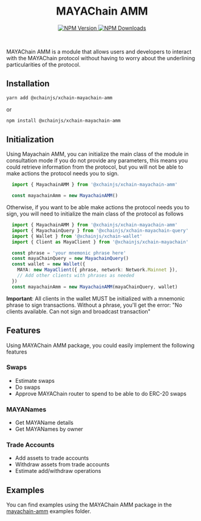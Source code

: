 <div align="center">
  <h1 align="center">MAYAChain AMM</h1>

  <p align="center">
    <a href='https://www.npmjs.com/package/@xchainjs/xchain-mayachain-amm' target='_blank'>
      <img alt="NPM Version" src="https://img.shields.io/npm/v/%40xchainjs%2Fxchain-mayachain-amm" />
    </a>
      <a href='https://www.npmjs.com/package/@xchainjs/xchain-mayachain-amm' target='_blank'>
      <img alt="NPM Downloads" src="https://img.shields.io/npm/d18m/%40xchainjs%2Fxchain-mayachain-amm" />
    </a>
  </p>
</div>

<br />


MAYAChain AMM is a module that allows users and developers to interact with the MAYAChain protocol without having to worry about the underlining particularities of the protocol.

## Installation

```sh
yarn add @xchainjs/xchain-mayachain-amm
```

or 

```sh
npm install @xchainjs/xchain-mayachain-amm

```

## Initialization

Using Mayachain AMM, you can initialize the main class of the module in consultation mode if you do not provide any parameters, this means you could retrieve information from the protocol, but you will not be able to make actions the protocol needs you to sign.

```ts
  import { MayachainAMM } from '@xchainjs/xchain-mayachain-amm'

  const mayachainAmm = new MayachainAMM()
```

Otherwise, if you want to be able make actions the protocol needs you to sign, you will need to initialize the main class of the protocol as follows

```ts
  import { MayachainAMM } from '@xchainjs/xchain-mayachain-amm'
  import { MayachainQuery } from '@xchainjs/xchain-mayachain-query'
  import { Wallet } from '@xchainjs/xchain-wallet'
  import { Client as MayaClient } from '@xchainjs/xchain-mayachain'

  const phrase = 'your mnemonic phrase here'
  const mayaChainQuery = new MayachainQuery()
  const wallet = new Wallet({
    MAYA: new MayaClient({ phrase, network: Network.Mainnet }),
    // Add other clients with phrases as needed
  })
  const mayachainAmm = new MayachainAMM(mayaChainQuery, wallet)
```

**Important**: All clients in the wallet MUST be initialized with a mnemonic phrase to sign transactions. Without a phrase, you'll get the error: "No clients available. Can not sign and broadcast transaction"

## Features

Using MAYAChain AMM package, you could easily implement the following features

### Swaps

- Estimate swaps
- Do swaps
- Approve MAYAChain router to spend to be able to do ERC-20 swaps

### MAYANames

- Get MAYAName details
- Get MAYANames by owner

### Trade Accounts

- Add assets to trade accounts
- Withdraw assets from trade accounts
- Estimate add/withdraw operations

## Examples

You can find examples using the MAYAChain AMM package in the [mayachain-amm](https://github.com/xchainjs/xchainjs-lib/tree/master/examples/mayachain-amm) examples folder.